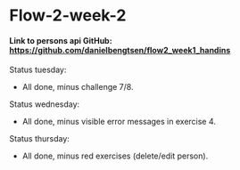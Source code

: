 # Flow-2-week-2

#### Link to persons api GitHub: https://github.com/danielbengtsen/flow2_week1_handins

Status tuesday:
- All done, minus challenge 7/8.

Status wednesday:
- All done, minus visible error messages in exercise 4.

Status thursday:
- All done, minus red exercises (delete/edit person).
